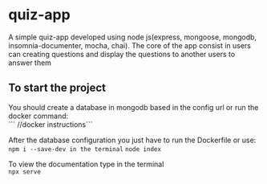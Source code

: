 # quiz-app
A simple quiz-app developed using node js(express, mongoose, mongodb, insomnia-documenter, mocha, chai). The core of the app consist in users can creating questions and display the questions to another users to answer them

<h2>To start the project</h2>
You should create a database in mongodb based in the config url
or run the docker command:<br>
``` //docker instructions```

After the database configuration you just have to run the Dockerfile or use:<br> 
```npm i --save-dev in the terminal```
```node index```

To view the documentation type in the terminal<br>
```npx serve```
